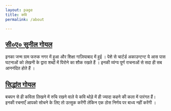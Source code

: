 ```yaml
---
layout: page
title: कवि 
permalink: /about

---
```


## [सी०ए०  सुनील गोयल ](https://twitter.com/CASunilGoel)

इनका जन्म ग्राम फरुक नगर में हुआ और शिक्षा गाज़ियाबाद में हुई । पेशे से चार्टर्ड अकाउन्टन्ट ये आस पास  घटनाओं को लेखनी के द्वारा शब्दों में पिरोने का शौक रखते हैं । इनकी व्यंग्य पूर्ण राचनाओं से सदा ही सब आननंदित होते हैं ।

## [सिद्धांत गोयल](https://twitter.com/thesidhantgoyal)

बचपन से ही कविता लिखने में रुचि रखने वाले ये कवि थोड़े में ही ज्यादा कहने की कला में पारंगत हैं। इनकी रचनाएँ आपको सोचने के लिए तो उत्सुक करेंगी लेकिन एक ठोस निर्णय पर बाध्य नहीं करेंगी ।


